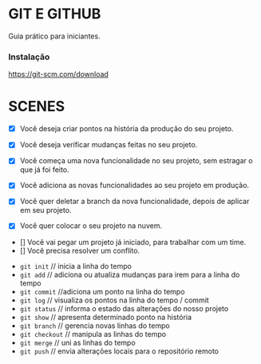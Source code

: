 # GIT E GITHUB

Guia prático para iniciantes.

### Instalação

https://git-scm.com/download

# SCENES

- [x] Você deseja criar pontos na história da produção do seu projeto.
- [x] Você deseja verificar mudanças feitas no seu projeto.

- [x] Você começa uma nova funcionalidade no seu projeto, sem estragar o que já foi feito.
- [x] Você adiciona as novas funcionalidades ao seu projeto em produção.
- [x] Você quer deletar a branch da nova funcionalidade, depois de aplicar em seu projeto.

- [x] Você quer colocar o seu projeto na nuvem.

- [] Você vai pegar um projeto já iniciado, para trabalhar com um time.
- [] Você precisa resolver um conflito.

* `git init` // inicia a linha do tempo
* `git add` // adiciona ou atualiza mudanças para irem para a linha do tempo
* `git commit` //adiciona um ponto na linha do tempo
* `git log` // visualiza os pontos na linha do tempo / commit
* `git status` // informa o estado das alterações do nosso projeto
* `git show` // apresenta determinado ponto na história
* `git branch` // gerencia novas linhas do tempo
* `git checkout` // manipula as linhas do tempo
* `git merge` // uni as linhas do tempo
* `git push` // envia alterações locais para o repositório remoto
